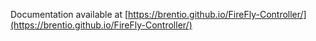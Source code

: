 Documentation available at [https://brentio.github.io/FireFly-Controller/](https://brentio.github.io/FireFly-Controller/)